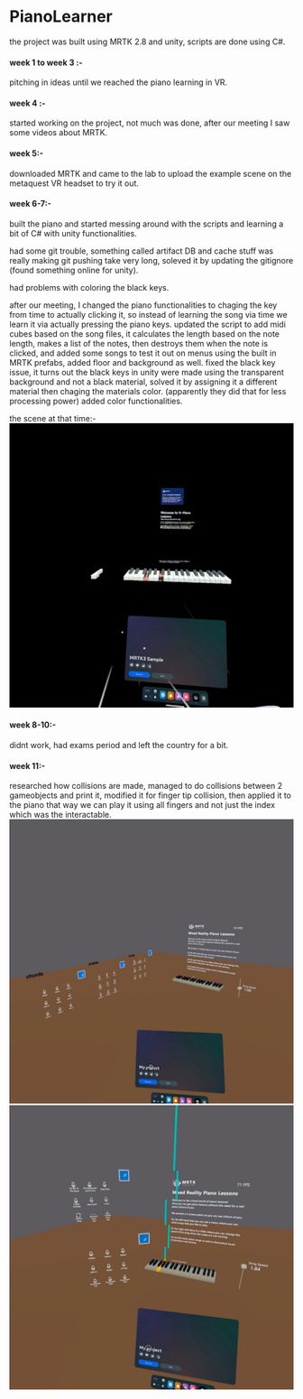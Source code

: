 # PianoLearner

the project was built using MRTK 2.8 and unity, scripts are done using C#.

#### week 1 to week 3 :-
pitching in ideas until we reached the piano learning in VR.

#### week 4 :-
started working on the project, not much was done, after our meeting I saw some videos about MRTK.

#### week 5:-
downloaded MRTK and came to the lab to upload the example scene on the metaquest VR headset to try it out.

#### week 6-7:-
built the piano and started messing around with the scripts and learning a bit of C# with unity functionalities.

had some git trouble, something called artifact DB and cache stuff was really making git pushing take very long, soleved it by updating the gitignore (found something online for unity).

had problems with coloring the black keys.

after our meeting, I changed the piano functionalities to chaging the key from time to actually clicking it, so instead of learning the song via time we learn it via actually pressing the piano keys.
updated the script to add midi cubes based on the song files, it calculates the length based on the note length, makes a list of the notes, then destroys them when the note is clicked, and added some songs to test it out on menus using the built in MRTK prefabs, added floor and background as well.
fixed the black key issue, it turns out the black keys in unity were made using the transparent background and not a black material, solved it by assigning it a different material then chaging the materials color. (apparently they did that for less processing power)
added color functionalities.

the scene at that time:-
![com.Microsoft.MRTK3Sample-20230228-162805.jpg](pics/com.Microsoft.MRTK3Sample-20230228-162805.jpg)


#### week 8-10:-
didnt work, had exams period and left the country for a bit.

#### week 11:-
researched how collisions are made, managed to do collisions between 2 gameobjects and print it, modified it for finger tip collision,  then applied it to the piano that way we can play it using all fingers and not just the index which was the interactable.
![com.DefaultCompany.Myproject-20230228-173218.jpg](pics/com.DefaultCompany.Myproject-20230228-173218.jpg)
![com.DefaultCompany.Myproject-20230228-163139.jpg](pics/com.DefaultCompany.Myproject-20230228-163139.jpg)
